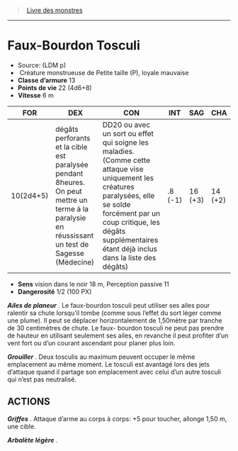 ﻿> [Livre des monstres](tome_of_beasts.md)

---

# Faux-Bourdon Tosculi

- Source: (LDM p)
-  Créature monstrueuse de Petite taille (P), loyale mauvaise
- **Classe d’armure** 13
- **Points de vie** 22 (4d6+8)
- **Vitesse** 6 m

|FOR|DEX|CON|INT|SAG|CHA|
|---|---|---|---|---|---|
|10(2d4+5)|dégâts perforants et la cible est paralysée pendant 8heures. On peut mettre un terme à la paralysie en réussissant un test de Sagesse (Médecine)|DD20 ou avec un sort ou effet qui soigne les maladies. (Comme cette attaque vise uniquement les créatures paralysées, elle se solde forcément par un coup critique, les dégâts supplémentaires étant déjà inclus dans la liste des dégâts)|.8 (-1)|16 (+3)|14 (+2)|

- **Sens** vision dans le noir 18 m, Perception passive 11
- **Dangerosité** 1/2 (100 PX)

**_Ailes de planeur_** . Le faux-bourdon tosculi peut utiliser ses ailes pour ralentir sa chute lorsqu’il tombe (comme sous l’effet du sort léger comme une plume). Il peut se déplacer horizontalement de 1,50mètre par tranche de 30 centimètres de chute. Le faux- bourdon tosculi ne peut pas prendre de hauteur en utilisant seulement ses ailes, en revanche il peut profiter d’un vent fort ou d’un courant ascendant pour planer plus loin.

**_Grouiller_** . Deux tosculis au maximum peuvent occuper le même emplacement au même moment. Le tosculi est avantagé lors des jets d’attaque quand il partage son emplacement avec celui d’un autre tosculi qui n’est pas neutralisé.

## ACTIONS

**_Griffes_** . Attaque d’arme au corps à corps: +5 pour toucher, allonge 1,50 m, une cible.

**_Arbalète légère_** .

